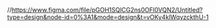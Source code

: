 //https://www.figma.com/file/pGOH1SQlCG2ns0OFl0VQN2/Untitled?type=design&node-id=0%3A1&mode=design&t=vOKy4klWqyzckthU-1
